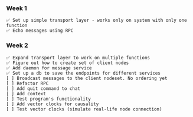 ### Week 1
    ✅ Set up simple transport layer - works only on system with only one function 
    ✅ Echo messages using RPC
### Week 2
    ✅ Expand transport layer to work on multiple functions
    ✅ Figure out how to create set of client nodes
    ✅ Add daemon for message service
    ✅ Set up a db to save the endpoints for different services
    [ ] Broadcast messages to the client nodeset. No ordering yet
    [ ] Refactor RPC
    [ ] Add quit command to chat
    [ ] Add context
    [ ] Test program's functionality   
    [ ] Add vector clocks for causality
    [ ] Test vector clocks (simulate real-life node connection) 